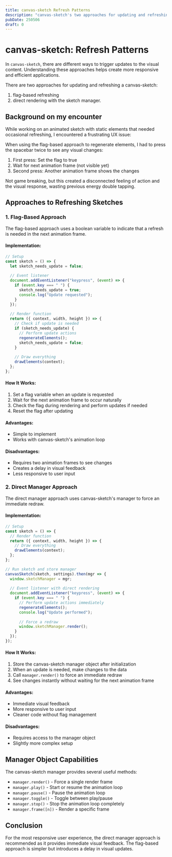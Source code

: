 ```yaml
---
title: canvas-sketch Refresh Patterns
description: "canvas-sketch's two approaches for updating and refreshing a canvas-sketch: flag-based refreshing and direct rendering with the sketch manager."
pubDate: 250506
draft: 0
---
```

# canvas-sketch: Refresh Patterns

In `canvas-sketch`, there are different ways to trigger updates to the visual content. Understanding these approaches helps create more responsive and efficient applications.

There are two approaches for updating and refreshing a canvas-sketch: 
1. flag-based refreshing 
2. direct rendering with the sketch manager.

## Background on my encounter

While working on an animated sketch with static elements that needed occasional refreshing, I encountered a frustrating UX issue:

When using the flag-based approach to regenerate elements, I had to press the spacebar twice to see any visual changes:

1. First press: Set the flag to true
2. Wait for next animation frame (not visible yet)
3. Second press: Another animation frame shows the changes

Not game breaking, but this created a disconnected feeling of action and the visual response, wasting previous energy double tapping.

## Approaches to Refreshing Sketches

### 1. Flag-Based Approach

The flag-based approach uses a boolean variable to indicate that a refresh is needed in the next animation frame.

#### Implementation:
```javascript
// Setup
const sketch = () => {
  let sketch_needs_update = false;
  
  // Event listener
  document.addEventListener("keypress", (event) => {
    if (event.key === " ") {
      sketch_needs_update = true;
      console.log("Update requested");
    }
  });
  
  // Render function
  return ({ context, width, height }) => {
    // Check if update is needed
    if (sketch_needs_update) {
      // Perform update actions
      regenerateElements();
      sketch_needs_update = false;
    }
    
    // Draw everything
    drawElements(context);
  };
};
```

#### How It Works:
1. Set a flag variable when an update is requested
2. Wait for the next animation frame to occur naturally
3. Check the flag during rendering and perform updates if needed
4. Reset the flag after updating

#### Advantages:
- Simple to implement
- Works with canvas-sketch's animation loop

#### Disadvantages:
- Requires two animation frames to see changes
- Creates a delay in visual feedback
- Less responsive to user input

### 2. Direct Manager Approach

The direct manager approach uses canvas-sketch's manager to force an immediate redraw.

#### Implementation:
```javascript
// Setup
const sketch = () => {
  // Render function
  return ({ context, width, height }) => {
    // Draw everything
    drawElements(context);
  };
};

// Run sketch and store manager
canvasSketch(sketch, settings).then(mgr => {
  window.sketchManager = mgr;
  
  // Event listener with direct rendering
  document.addEventListener("keypress", (event) => {
    if (event.key === " ") {
      // Perform update actions immediately
      regenerateElements();
      console.log("Update performed");
      
      // Force a redraw
      window.sketchManager.render();
    }
  });
});
```

#### How It Works:
1. Store the canvas-sketch manager object after initialization
2. When an update is needed, make changes to the data
3. Call `manager.render()` to force an immediate redraw
4. See changes instantly without waiting for the next animation frame

#### Advantages:
- Immediate visual feedback
- More responsive to user input
- Cleaner code without flag management

#### Disadvantages:
- Requires access to the manager object
- Slightly more complex setup

## Manager Object Capabilities

The canvas-sketch manager provides several useful methods:

- `manager.render()` - Force a single render frame
- `manager.play()` - Start or resume the animation loop
- `manager.pause()` - Pause the animation loop
- `manager.toggle()` - Toggle between play/pause
- `manager.stop()` - Stop the animation loop completely
- `manager.frame([n])` - Render a specific frame

## Conclusion

For the most responsive user experience, the direct manager approach is recommended as it provides immediate visual feedback. The flag-based approach is simpler but introduces a delay in visual updates.